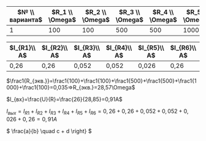 | $№ \\ варианта$ | $R_1 \\ \Omega$ | $R_2 \\ \Omega$ | $R_3 \\ \Omega$ | $R_4 \\ \Omega$ | $R_5 \\ \Omega$ | $R_6 \\ \Omega$ | $U(GB) \\ V$ |
| ------------------------ | --------------- | --------------- | --------------- | --------------- | --------------- | --------------- | ------------ |
| 1                        | 100             | 100             | 500             | 500             | 1000            | 100             | 26           |

| $I_{R1}\\ А$ | $I_{R2}\\ А$ | $I_{R3}\\ А$ | $I_{R4}\\ А$ | $I_{R5}\\ А$ | $I_{R6}\\ А$ | $\sum_{I_{R1}}^{I_{R6}} \\ A$ | $R_{экв.}\\ \Omega$ | $I_{вх}\\ А$ |
| -------------- | -------------- | -------------- | -------------- | -------------- | -------------- | ----------------------------- | ----------------------- | ---------------- |
| 0,26           | 0,26           | 0,052          | 0,052          | 0,026          | 0,26           | 0,91                          | 28,57143                | 0,91             |


$\frac1{R_{экв.}}=\frac1{100}+\frac1{100}+\frac1{500}+\frac1{500}+\frac1{1000}+\frac1{100}=0,035=>R_{экв.}=28,57\Omega$

$I_{вх}=\frac{U}{R}=\frac{26}{28,85}=0,91A$

$I_{вых} = I_{R1} + I_{R2} + I_{R3} + I_{R4} + I_{R5} + I_{R6} = 0,26 + 0,26 + 0,052 + 0,052 + 0,026 +0,26 = 0,91A$

$ \frac{a}{b} \quad c + d \right\} $

